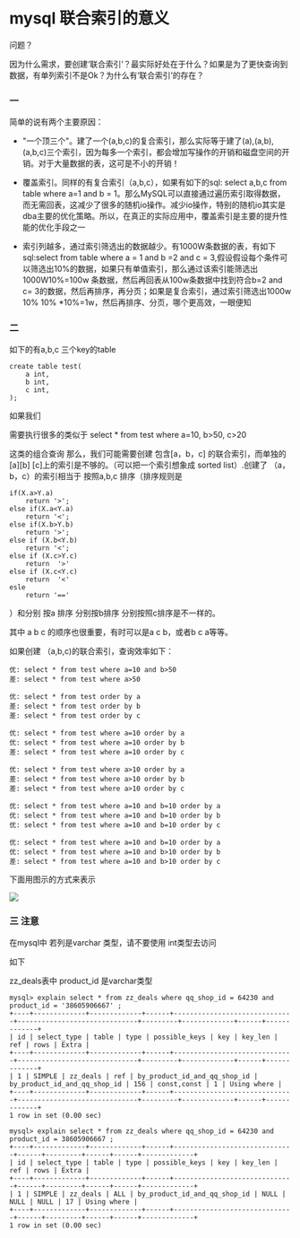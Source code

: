 # mysql 联合索引的意义

问题？

因为什么需求，要创建‘联合索引’？最实际好处在于什么？如果是为了更快查询到数据，有单列索引不是Ok？为什么有‘联合索引’的存在？

### 一

简单的说有两个主要原因：

* "一个顶三个"。建了一个(a,b,c)的复合索引，那么实际等于建了(a),(a,b),(a,b,c)三个索引，因为每多一个索引，都会增加写操作的开销和磁盘空间的开销。对于大量数据的表，这可是不小的开销！

* 覆盖索引。同样的有复合索引（a,b,c），如果有如下的sql: select a,b,c from table where a=1 and b = 1。那么MySQL可以直接通过遍历索引取得数据，而无需回表，这减少了很多的随机io操作。减少io操作，特别的随机io其实是dba主要的优化策略。所以，在真正的实际应用中，覆盖索引是主要的提升性能的优化手段之一

* 索引列越多，通过索引筛选出的数据越少。有1000W条数据的表，有如下sql:select from table where a = 1 and b =2 and c = 3,假设假设每个条件可以筛选出10%的数据，如果只有单值索引，那么通过该索引能筛选出1000W10%=100w 条数据，然后再回表从100w条数据中找到符合b=2 and c= 3的数据，然后再排序，再分页；如果是复合索引，通过索引筛选出1000w 10% 10% *10%=1w，然后再排序、分页，哪个更高效，一眼便知

### 二

如下的有a,b,c 三个key的table

    create table test(
        a int,
        b int,
        c int,
    );

如果我们

需要执行很多的类似于 select * from test where a=10, b>50, c>20

这类的组合查询 那么，我们可能需要创建 包含[a，b，c] 的联合索引，而单独的[a][b] [c]上的索引是不够的。（可以把一个索引想象成 sorted list）.创建了 （a，b，c）的索引相当于 按照a,b,c 排序（排序规则是

    if(X.a>Y.a)
        return '>';
    else if(X.a<Y.a)
        return '<';
    else if(X.b>Y.b)
        return '>';
    else if (X.b<Y.b)
        return '<';
    else if (X.c>Y.c)
        return  '>'
    else if (X.c<Y.c)
        return  '<'
    esle
        return '=='

）和分别 按a 排序 分别按b排序 分别按照c排序是不一样的。

其中 a b c 的顺序也很重要，有时可以是a c b，或者b c a等等。

如果创建 （a,b,c)的联合索引，查询效率如下：

    优: select * from test where a=10 and b>50
    差: select * from test where a>50

    优: select * from test order by a
    差: select * from test order by b
    差: select * from test order by c

    优: select * from test where a=10 order by a
    优: select * from test where a=10 order by b
    差: select * from test where a=10 order by c

    优: select * from test where a>10 order by a
    差: select * from test where a>10 order by b
    差: select * from test where a>10 order by c

    优: select * from test where a=10 and b=10 order by a
    优: select * from test where a=10 and b=10 order by b
    优: select * from test where a=10 and b=10 order by c

    优: select * from test where a=10 and b=10 order by a
    优: select * from test where a=10 and b>10 order by b
    差: select * from test where a=10 and b>10 order by c

下面用图示的方式来表示

![](http://biang.io/biangpic/blog/24ffcac065491bf9944a029ba261e0e6.jpg)

### 三 注意

在mysql中 若列是varchar 类型，请不要使用 int类型去访问

如下

zz_deals表中 product_id 是varchar类型

    mysql> explain select * from zz_deals where qq_shop_id = 64230 and product_id = '38605906667' ;
    +----+-------------+-------------+------+------------------------------+------------------------------+---------+-------------+------+-------------+
    | id | select_type | table | type | possible_keys | key | key_len | ref | rows | Extra |
    +----+-------------+-------------+------+------------------------------+------------------------------+---------+-------------+------+-------------+
    | 1 | SIMPLE | zz_deals | ref | by_product_id_and_qq_shop_id | by_product_id_and_qq_shop_id | 156 | const,const | 1 | Using where |
    +----+-------------+-------------+------+------------------------------+------------------------------+---------+-------------+------+-------------+
    1 row in set (0.00 sec)

    mysql> explain select * from zz_deals where qq_shop_id = 64230 and product_id = 38605906667 ;
    +----+-------------+-------------+------+------------------------------+------+---------+------+------+-------------+
    | id | select_type | table | type | possible_keys | key | key_len | ref | rows | Extra |
    +----+-------------+-------------+------+------------------------------+------+---------+------+------+-------------+
    | 1 | SIMPLE | zz_deals | ALL | by_product_id_and_qq_shop_id | NULL | NULL | NULL | 17 | Using where |
    +----+-------------+-------------+------+------------------------------+------+---------+------+------+-------------+
    1 row in set (0.00 sec)
